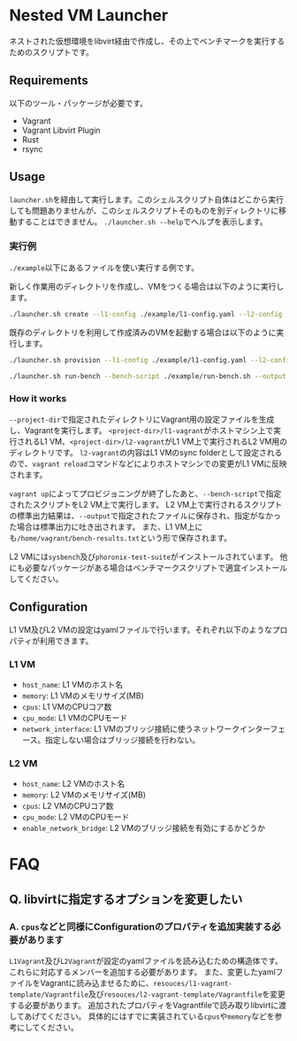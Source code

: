 # Nested VM Launcher
ネストされた仮想環境をlibvirt経由で作成し、その上でベンチマークを実行するためのスクリプトです。

## Requirements
以下のツール・パッケージが必要です。
- Vagrant
- Vagrant Libvirt Plugin
- Rust
- rsync

## Usage
`launcher.sh`を経由して実行します。このシェルスクリプト自体はどこから実行しても問題ありませんが、このシェルスクリプトそのものを別ディレクトリに移動することはできません。
`./launcher.sh --help`でヘルプを表示します。

### 実行例
`./example`以下にあるファイルを使い実行する例です。

新しく作業用のディレクトリを作成し、VMをつくる場合は以下のように実行します。
```bash
./launcher.sh create --l1-config ./example/l1-config.yaml --l2-config ./example/l2-config.yaml --bench-script ./example/run-bench.sh --output output.txt --project-dir dest
```

既存のディレクトリを利用して作成済みのVMを起動する場合は以下のように実行します。
```bash
./launcher.sh provision --l1-config ./example/l1-config.yaml --l2-config ./example/l2-config.yaml --bench-script ./example/run-bench.sh --output output.txt --project-dir dest
```

```bash
./launcher.sh run-bench --bench-script ./example/run-bench.sh --output output.txt --project-dir dest
```

### How it works
`--project-dir`で指定されたディレクトリにVagrant用の設定ファイルを生成し、Vagrantを実行します。
`<project-dir>/l1-vagrant`がホストマシン上で実行されるL1 VM、`<project-dir>/l2-vagrant`がL1 VM上で実行されるL2 VM用のディレクトリです。
`l2-vagrant`の内容はL1 VMのsync folderとして設定されるので、`vagrant reload`コマンドなどによりホストマシンでの変更がL1 VMに反映されます。

`vagrant up`によってプロビジョニングが終了したあと、`--bench-script`で指定されたスクリプトをL2 VM上で実行します。
L2 VM上で実行されるスクリプトの標準出力結果は、`--output`で指定されたファイルに保存され、指定がなかった場合は標準出力に吐き出されます。
また、L1 VM上にも`/home/vagrant/bench-results.txt`という形で保存されます。

L2 VMには`sysbench`及び`phoronix-test-suite`がインストールされています。
他にも必要なパッケージがある場合はベンチマークスクリプトで適宜インストールしてください。

## Configuration
L1 VM及びL2 VMの設定はyamlファイルで行います。それぞれ以下のようなプロパティが利用できます。

### L1 VM
- `host_name`: L1 VMのホスト名
- `memory`: L1 VMのメモリサイズ(MB)
- `cpus`: L1 VMのCPUコア数
- `cpu_mode`: L1 VMのCPUモード
- `network_interface`: L1 VMのブリッジ接続に使うネットワークインターフェース。指定しない場合はブリッジ接続を行わない。

### L2 VM
- `host_name`: L2 VMのホスト名
- `memory`: L2 VMのメモリサイズ(MB)
- `cpus`: L2 VMのCPUコア数
- `cpu_mode`: L2 VMのCPUモード
- `enable_network_bridge`: L2 VMのブリッジ接続を有効にするかどうか


# FAQ

## Q. libvirtに指定するオプションを変更したい
### A. `cpus`などと同様にConfigurationのプロパティを追加実装する必要があります
`L1Vagrant`及び`L2Vagrant`が設定のyamlファイルを読み込むための構造体です。これらに対応するメンバーを追加する必要があります。
また、変更したyamlファイルをVagrantに読み込ませるために、`resouces/l1-vagrant-template/Vagrantfile`及び`resouces/l2-vagrant-template/Vagrantfile`を変更する必要があります。
追加されたプロパティをVagrantfileで読み取りlibvirtに渡してあげてください。
具体的にはすでに実装されている`cpus`や`memory`などを参考にしてください。
